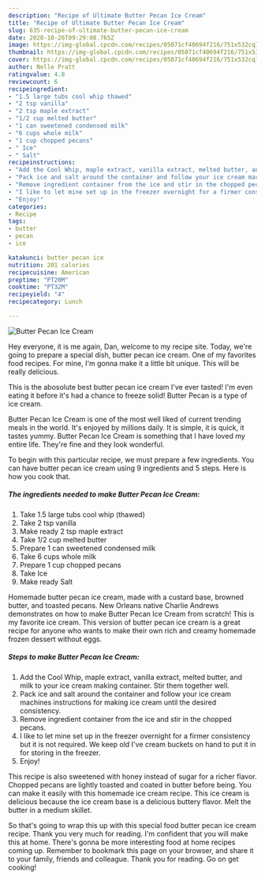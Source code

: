 ```yaml
---
description: "Recipe of Ultimate Butter Pecan Ice Cream"
title: "Recipe of Ultimate Butter Pecan Ice Cream"
slug: 635-recipe-of-ultimate-butter-pecan-ice-cream
date: 2020-10-26T09:29:08.765Z
image: https://img-global.cpcdn.com/recipes/05071cf40694f216/751x532cq70/butter-pecan-ice-cream-recipe-main-photo.jpg
thumbnail: https://img-global.cpcdn.com/recipes/05071cf40694f216/751x532cq70/butter-pecan-ice-cream-recipe-main-photo.jpg
cover: https://img-global.cpcdn.com/recipes/05071cf40694f216/751x532cq70/butter-pecan-ice-cream-recipe-main-photo.jpg
author: Nelle Pratt
ratingvalue: 4.8
reviewcount: 6
recipeingredient:
- "1.5 large tubs cool whip thawed"
- "2 tsp vanilla"
- "2 tsp maple extract"
- "1/2 cup melted butter"
- "1 can sweetened condensed milk"
- "6 cups whole milk"
- "1 cup chopped pecans"
- " Ice"
- " Salt"
recipeinstructions:
- "Add the Cool Whip, maple extract, vanilla extract, melted butter, and milk to your ice cream making container. Stir them together well."
- "Pack ice and salt around the container and follow your ice cream machines instructions for making ice cream until the desired consistency."
- "Remove ingredient container from the ice and stir in the chopped pecans."
- "I like to let mine set up in the freezer overnight for a firmer consistency but it is not required. We keep old I&#39;ve cream buckets on hand to put it in for storing in the freezer."
- "Enjoy!"
categories:
- Recipe
tags:
- butter
- pecan
- ice

katakunci: butter pecan ice 
nutrition: 201 calories
recipecuisine: American
preptime: "PT20M"
cooktime: "PT32M"
recipeyield: "4"
recipecategory: Lunch

---
```



![Butter Pecan Ice Cream](https://img-global.cpcdn.com/recipes/05071cf40694f216/751x532cq70/butter-pecan-ice-cream-recipe-main-photo.jpg)

Hey everyone, it is me again, Dan, welcome to my recipe site. Today, we're going to prepare a special dish, butter pecan ice cream. One of my favorites food recipes. For mine, I'm gonna make it a little bit unique. This will be really delicious.

This is the abosolute best butter pecan ice cream I&#39;ve ever tasted! I&#39;m even eating it before it&#39;s had a chance to freeze solid! Butter Pecan is a type of ice cream.

Butter Pecan Ice Cream is one of the most well liked of current trending meals in the world. It's enjoyed by millions daily. It is simple, it is quick, it tastes yummy. Butter Pecan Ice Cream is something that I have loved my entire life. They're fine and they look wonderful.


To begin with this particular recipe, we must prepare a few ingredients. You can have butter pecan ice cream using 9 ingredients and 5 steps. Here is how you cook that.

<!--inarticleads1-->

##### The ingredients needed to make Butter Pecan Ice Cream:

1. Take 1.5 large tubs cool whip (thawed)
1. Take 2 tsp vanilla
1. Make ready 2 tsp maple extract
1. Take 1/2 cup melted butter
1. Prepare 1 can sweetened condensed milk
1. Take 6 cups whole milk
1. Prepare 1 cup chopped pecans
1. Take  Ice
1. Make ready  Salt


Homemade butter pecan ice cream, made with a custard base, browned butter, and toasted pecans. New Orleans native Charlie Andrews demonstrates on how to make Butter Pecan Ice Cream from scratch! This is my favorite ice cream. This version of butter pecan ice cream is a great recipe for anyone who wants to make their own rich and creamy homemade frozen dessert without eggs. 

<!--inarticleads2-->

##### Steps to make Butter Pecan Ice Cream:

1. Add the Cool Whip, maple extract, vanilla extract, melted butter, and milk to your ice cream making container. Stir them together well.
1. Pack ice and salt around the container and follow your ice cream machines instructions for making ice cream until the desired consistency.
1. Remove ingredient container from the ice and stir in the chopped pecans.
1. I like to let mine set up in the freezer overnight for a firmer consistency but it is not required. We keep old I&#39;ve cream buckets on hand to put it in for storing in the freezer.
1. Enjoy!


This recipe is also sweetened with honey instead of sugar for a richer flavor. Chopped pecans are lightly toasted and coated in butter before being. You can make it easily with this homemade ice cream recipe. This ice cream is delicious because the ice cream base is a delicious buttery flavor. Melt the butter in a medium skillet. 

So that's going to wrap this up with this special food butter pecan ice cream recipe. Thank you very much for reading. I'm confident that you will make this at home. There's gonna be more interesting food at home recipes coming up. Remember to bookmark this page on your browser, and share it to your family, friends and colleague. Thank you for reading. Go on get cooking!
